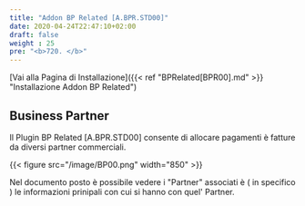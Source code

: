 ```yaml
---
title: "Addon BP Related [A.BPR.STD00]"
date: 2020-04-24T22:47:10+02:00
draft: false
weight : 25
pre: "<b>720. </b>"
---
```


[Vai alla Pagina di Installazione]({{< ref "BPRelated[BPR00].md" >}} "Installazione Addon BP Related")

## Business Partner
Il Plugin BP Related [A.BPR.STD00] consente di allocare pagamenti è fatture da diversi partner commerciali.


{{< figure src="/image/BP00.png"  width="850"  >}}

Nel documento posto è possibile vedere i "Partner" associati è ( in specifico ) le informazioni prinipali con cui si hanno con quel' Partner.

